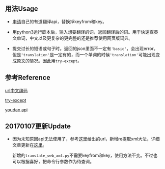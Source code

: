 ##	用法Usage

*	[申请](http://fanyi.youdao.com/openapi?path=data-mode)自己的有道翻译api，替换掉keyfrom和key。

*	用python3运行脚本后，输入想要翻译的词，返回翻译后的词。用于快速查英文单词，中文以及更复杂的更完整的还是推荐使用网页版词典。

*	提交过长的短语或句子时，返回的json里面不一定有`'basic'`，会出现error。但是`'translation'`是一定有的，而一个单词的时候`'translation'`可能出现变成原文的情况。因此用`try-except`。

##	参考Reference

[url中文编码](https://www.zhihu.com/question/22899135)

[try-except](http://www.cnblogs.com/taceywong/p/4859278.html)

[youdao api](http://fanyi.youdao.com/openapi?path=data-mode)

##	20170107更新Update

*	因为未知原因api无法使用了，参考[这里](https://github.com/ianva/vim-youdao-translater/blob/master/plugin/ydt.vim)给出的url，新增re提取xml大法，详细文章更新在[这里]()。

	新增的`translate_web_xml.py`不需要keyfrom和key，使用方法不变。不过也可以根据喜好，把命令行参数作为待查词。

